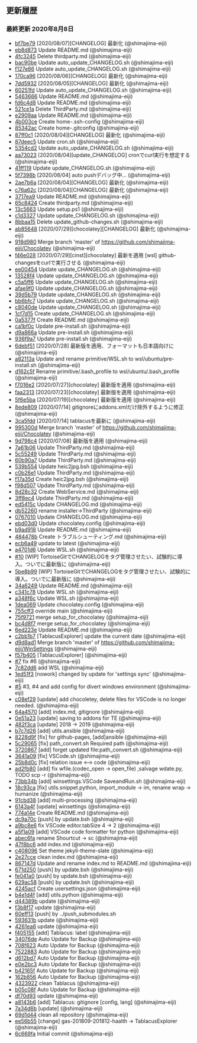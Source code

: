 ## 更新履歴

### 最終更新 2020年8月8日
- [bf7be79](https://github.com/shimajima-eiji/Chocolatey/commit/bf7be79122abf7e3439fd8e61b18248945c13e2b) [2020/08/07][CHANGELOG] 最新化 (@shimajima-eiji)
- [eb8d873](https://github.com/shimajima-eiji/Chocolatey/commit/eb8d873a17292592dde5a89b2292831c3a5a97b1) Update README.md (@shimajima-eiji)
- [4fc3245](https://github.com/shimajima-eiji/Chocolatey/commit/4fc32457d500fe1d13d8911d0c7b070bd6c93701) Delete thirdparty.md (@shimajima-eiji)
- [bac90be](https://github.com/shimajima-eiji/Chocolatey/commit/bac90be4545d53aaadcb19de4a4711460459834b) Update auto_update_CHANGELOG.sh (@shimajima-eiji)
- [f127e86](https://github.com/shimajima-eiji/Chocolatey/commit/f127e86bb243a8e678924e089327e6c2c711e804) Update auto_update_CHANGELOG.sh (@shimajima-eiji)
- [170ca96](https://github.com/shimajima-eiji/Chocolatey/commit/170ca9623848bd6171a2504529ee41580640743c) [2020/08/06][CHANGELOG] 最新化 (@shimajima-eiji)
- [7dd5932](https://github.com/shimajima-eiji/Chocolatey/commit/7dd593283d1e2a970bfc7c58752844dd61470d3c) [2020/08/05][CHANGELOG] 最新化 (@shimajima-eiji)
- [60251fd](https://github.com/shimajima-eiji/Chocolatey/commit/60251fdbac8a2f906210df613d91108448fc076e) Update auto_update_CHANGELOG.sh (@shimajima-eiji)
- [5463666](https://github.com/shimajima-eiji/Chocolatey/commit/5463666e4e5ac2bf7015dfdd58e45f987f33955a) Update README.md (@shimajima-eiji)
- [fd6c4d8](https://github.com/shimajima-eiji/Chocolatey/commit/fd6c4d85471f27f0cbe8b267eb1f1d116def17dd) Update README.md (@shimajima-eiji)
- [521ce1a](https://github.com/shimajima-eiji/Chocolatey/commit/521ce1a367e2cb86c2ebdfa2fd18e4631b0301c6) Delete ThirdParty.md (@shimajima-eiji)
- [e2909aa](https://github.com/shimajima-eiji/Chocolatey/commit/e2909aabd6e2d51f045f8ea39c02a8a02e828c6c) Update README.md (@shimajima-eiji)
- [4b003ce](https://github.com/shimajima-eiji/Chocolatey/commit/4b003cee8675b2d99198b298519df25b06787712) Create home-.ssh-config (@shimajima-eiji)
- [85342ac](https://github.com/shimajima-eiji/Chocolatey/commit/85342acaec17f76331425d3a5c259ab8d842aedd) Create home-.gitconfig (@shimajima-eiji)
- [87ff0c1](https://github.com/shimajima-eiji/Chocolatey/commit/87ff0c1c0fb2836d23623d2bcb99651a295c931a) [2020/08/04][CHANGELOG] 最新化 (@shimajima-eiji)
- [87deec5](https://github.com/shimajima-eiji/Chocolatey/commit/87deec5e556a21f8f7dc0e691d6a62664d2f6833) Update cron.sh (@shimajima-eiji)
- [5354cd2](https://github.com/shimajima-eiji/Chocolatey/commit/5354cd2b95612f454607e4a2c4cfbd0555328d05) Update auto_update_CHANGELOG.sh (@shimajima-eiji)
- [aa73023](https://github.com/shimajima-eiji/Chocolatey/commit/aa73023b8ae529a05e21b1d2022243dff7484f87) [2020/08/04][update_CHANGELOG] cronでcurl実行を想定する (@shimajima-eiji)
- [41ff119](https://github.com/shimajima-eiji/Chocolatey/commit/41ff1191191b18373c99d9461a80dee8ecbe9bac) Update update_CHANGELOG.sh (@shimajima-eiji)
- [5f7398b](https://github.com/shimajima-eiji/Chocolatey/commit/5f7398b058af63ed8cd4e280bcfb9db9aa9b0dab) [2020/08/04] auto pushデバッグ中... (@shimajima-eiji)
- [2ae7b6a](https://github.com/shimajima-eiji/Chocolatey/commit/2ae7b6a1846b669844e046e28e1764338d61385c) [2020/08/04][CHANGELOG] 最新化 (@shimajima-eiji)
- [c76a62c](https://github.com/shimajima-eiji/Chocolatey/commit/c76a62c2a939b2ebd584a3b3d53ea538efe376f2) [2020/08/04][CHANGELOG] 最新化 (@shimajima-eiji)
- [3717ea9](https://github.com/shimajima-eiji/Chocolatey/commit/3717ea9797c2ccc76e0ca408f77f27ccd18e56c1) Update README.md (@shimajima-eiji)
- [65c8424](https://github.com/shimajima-eiji/Chocolatey/commit/65c8424d4c96cbce9adb2d07f8b83ea490cc3155) Create thirdparty.md (@shimajima-eiji)
- [13c5663](https://github.com/shimajima-eiji/Chocolatey/commit/13c5663ec9b6f088c592ffd5ab5c6011037b24ab) Update setup.ps1 (@shimajima-eiji)
- [c1d3327](https://github.com/shimajima-eiji/Chocolatey/commit/c1d33272373295635a812511702a18b4a6315ae9) Update update_CHANGELOG.sh (@shimajima-eiji)
- [8bbaa15](https://github.com/shimajima-eiji/Chocolatey/commit/8bbaa15565bb6f94f9e19f6208626e5d4cc15e55) Delete update_github-changes.sh (@shimajima-eiji)
- [ab85648](https://github.com/shimajima-eiji/Chocolatey/commit/ab85648827d6f15110e5862abdd5998decd6cde3) [2020/07/29][chocolatey][CHANGELOG] 最新化 (@shimajima-eiji)
- [918d980](https://github.com/shimajima-eiji/Chocolatey/commit/918d980a1baffc68c0e10470b624672ede4e7707) Merge branch 'master' of https://github.com/shimajima-eiji/Chocolatey (@shimajima-eiji)
- [f46e028](https://github.com/shimajima-eiji/Chocolatey/commit/f46e028f8b1738172793a49f7f3d4b34531fa3af) [2020/07/29][cinst][chocolatey] 最新を適用 [wsl] github-changesをcurlで実行させる (@shimajima-eiji)
- [ee00454](https://github.com/shimajima-eiji/Chocolatey/commit/ee00454e9d9a33cba69dc9340b90c15db6c9b949) Update update_CHANGELOG.sh (@shimajima-eiji)
- [13528f4](https://github.com/shimajima-eiji/Chocolatey/commit/13528f412b31793ee8e6ec646122fc39d0b62209) Update update_CHANGELOG.sh (@shimajima-eiji)
- [c5a5ff6](https://github.com/shimajima-eiji/Chocolatey/commit/c5a5ff6f14fc5f40b55a407d1f89c311d48ded34) Update update_CHANGELOG.sh (@shimajima-eiji)
- [afae9f0](https://github.com/shimajima-eiji/Chocolatey/commit/afae9f05f63743b007a40b1568c7dba796e6b0be) Update update_CHANGELOG.sh (@shimajima-eiji)
- [39d5b79](https://github.com/shimajima-eiji/Chocolatey/commit/39d5b79bb8a1c1c72c56465aee792313bd666c72) Update update_CHANGELOG.sh (@shimajima-eiji)
- [bb6bfc7](https://github.com/shimajima-eiji/Chocolatey/commit/bb6bfc7f5b533ada0603bc1dd49176881ca73e0a) Update update_CHANGELOG.sh (@shimajima-eiji)
- [c8040de](https://github.com/shimajima-eiji/Chocolatey/commit/c8040de68e841e2cb76b7ad833e4a858d30889e5) Update update_CHANGELOG.sh (@shimajima-eiji)
- [1cf7d15](https://github.com/shimajima-eiji/Chocolatey/commit/1cf7d15a305f34f523177d459bae7a09a811ec16) Create update_CHANGELOG.sh (@shimajima-eiji)
- [0a5377f](https://github.com/shimajima-eiji/Chocolatey/commit/0a5377f1a29ee66ea594e760c05c1284ff567c5b) Create README.md (@shimajima-eiji)
- [ca1bf0c](https://github.com/shimajima-eiji/Chocolatey/commit/ca1bf0c3e03bcdb34f0f2ca74c984814222e210c) Update pre-install.sh (@shimajima-eiji)
- [d9a866a](https://github.com/shimajima-eiji/Chocolatey/commit/d9a866ada3e7502216d9f2966f10221c9ff7b7d9) Update pre-install.sh (@shimajima-eiji)
- [936f9a7](https://github.com/shimajima-eiji/Chocolatey/commit/936f9a7634a07fe11a089f5fb474c585b1cab706) Update pre-install.sh (@shimajima-eiji)
- [6debf51](https://github.com/shimajima-eiji/Chocolatey/commit/6debf51f76793b597247bd21d87e3c8c6860162f) [2020/07/28] 最新版を適用、フォーマットも日本語向けに (@shimajima-eiji)
- [a82113a](https://github.com/shimajima-eiji/Chocolatey/commit/a82113a1e94afa75b2d879312aad5b2cd1a165ff) Update and rename primitive/WSL.sh to wsl/ubuntu/pre-install.sh (@shimajima-eiji)
- [d162c5f](https://github.com/shimajima-eiji/Chocolatey/commit/d162c5fd74eb26ec807096a6a732e85cb02ea96c) Rename primitive/.bash_profile to wsl/ubuntu/.bash_profile (@shimajima-eiji)
- [f7016e2](https://github.com/shimajima-eiji/Chocolatey/commit/f7016e2415d08a01e5fbcf09bd330784e59859f6) [2020/07/27][chocolatey] 最新版を適用 (@shimajima-eiji)
- [faa2313](https://github.com/shimajima-eiji/Chocolatey/commit/faa231357c64934eaee98f4e90a0997a44d34bee) [2020/07/23][chocolatey] 最新版を適用 (@shimajima-eiji)
- [5f6e5ba](https://github.com/shimajima-eiji/Chocolatey/commit/5f6e5ba3d14b51412800fbf3587ea33f3baf7196) [2020/07/19][chocolatey] 最新版を適用 (@shimajima-eiji)
- [8ede809](https://github.com/shimajima-eiji/Chocolatey/commit/8ede8094c02690e64c874f5e1f1260da0913fd73) [2020/07/14] gitignoreにaddons.xmlだけ除外するように修正 (@shimajima-eiji)
- [3ca5fdd](https://github.com/shimajima-eiji/Chocolatey/commit/3ca5fddbba9afb6a93e83e3f48662b73ac704dbd) [2020/07/14] tablacusを最新に (@shimajima-eiji)
- [995300d](https://github.com/shimajima-eiji/Chocolatey/commit/995300d53e90cfe430e8453aad6d1d181289678c) Merge branch 'master' of https://github.com/shimajima-eiji/Chocolatey (@shimajima-eiji)
- [9d798c4](https://github.com/shimajima-eiji/Chocolatey/commit/9d798c4f3f905a9b84e8bf6debce96f80f38d71f) [2020/07/08] 最新版を適用 (@shimajima-eiji)
- [7a61b06](https://github.com/shimajima-eiji/Chocolatey/commit/7a61b06ee1ff92c1abb4f9a64ad8242b79a40f7f) Update ThirdParty.md (@shimajima-eiji)
- [5c55249](https://github.com/shimajima-eiji/Chocolatey/commit/5c552492470c20bc12cb8f67c90a6fd8a5aee729) Update ThirdParty.md (@shimajima-eiji)
- [60b90a7](https://github.com/shimajima-eiji/Chocolatey/commit/60b90a72b1fbb697ead3839719105fd9c5e4e08a) Update ThirdParty.md (@shimajima-eiji)
- [539b554](https://github.com/shimajima-eiji/Chocolatey/commit/539b5546f856ebe2f0d1d088c512a476e7c65c7e) Update heic2jpg.bsh (@shimajima-eiji)
- [c0b26e1](https://github.com/shimajima-eiji/Chocolatey/commit/c0b26e128eebd42432f6282902a15d6ef0d579d9) Update ThirdParty.md (@shimajima-eiji)
- [f17a35d](https://github.com/shimajima-eiji/Chocolatey/commit/f17a35d606162cfa264b3f1899006841e331f176) Create heic2jpg.bsh (@shimajima-eiji)
- [f98d507](https://github.com/shimajima-eiji/Chocolatey/commit/f98d507200fff1d3f1a7ac0f7b7a44335b80199a) Update ThirdParty.md (@shimajima-eiji)
- [8d28c32](https://github.com/shimajima-eiji/Chocolatey/commit/8d28c32e284653e6b5334d653653460f98564ff3) Create WebService.md (@shimajima-eiji)
- [3ff8ec4](https://github.com/shimajima-eiji/Chocolatey/commit/3ff8ec44d10a78144b69cbcf9b3fb1ba937855f3) Update ThirdParty.md (@shimajima-eiji)
- [ed5415c](https://github.com/shimajima-eiji/Chocolatey/commit/ed5415c6c91230e75c69f886648cb0f4e7e3a756) Update CHANGELOG.md (@shimajima-eiji)
- [db52260](https://github.com/shimajima-eiji/Chocolatey/commit/db522607f1b560da6411106cc51425abe8f30cec) rename installer->ThirdParty (@shimajima-eiji)
- [0767010](https://github.com/shimajima-eiji/Chocolatey/commit/076701026d6ce6fb2ddb43016c52d52ba3a0289b) Update CHANGELOG.md (@shimajima-eiji)
- [ebd03d0](https://github.com/shimajima-eiji/Chocolatey/commit/ebd03d06861a6caaa1ecc1747987e2c88874f494) Update chocolatey.config (@shimajima-eiji)
- [b9ad918](https://github.com/shimajima-eiji/Chocolatey/commit/b9ad91856314392464f983b5d7e096df40b66599) Update README.md (@shimajima-eiji)
- [484478b](https://github.com/shimajima-eiji/Chocolatey/commit/484478b12632d75bc7886fd2933ea30ce8826ecd) Create トラブルシューティング.md (@shimajima-eiji)
- [ecb6a49](https://github.com/shimajima-eiji/Chocolatey/commit/ecb6a492c2f1073611d89689e2f1016cf15952f4) update to latest (@shimajima-eiji)
- [a4701d6](https://github.com/shimajima-eiji/Chocolatey/commit/a4701d6d221d4e531ce390070a8ef0f8facbe434) Update WSL.sh (@shimajima-eiji)
- [#10](https://github.com/shimajima-eiji/Chocolatey/pull/10) [WIP] TortoiseGitでCHANGELOGをタグ管理させたい、試験的に導入。ついでに最新版に (@shimajima-eiji)
- [5be8b99](https://github.com/shimajima-eiji/Chocolatey/commit/5be8b99b7563defb200ba53c604ff78d41d8c42f) [WIP] TortoiseGitでCHANGELOGをタグ管理させたい、試験的に導入。ついでに最新版に (@shimajima-eiji)
- [34a6249](https://github.com/shimajima-eiji/Chocolatey/commit/34a6249997c5d71cac0903c57c6ef05bf14c9310) Update README.md (@shimajima-eiji)
- [c341c78](https://github.com/shimajima-eiji/Chocolatey/commit/c341c78e1787f0585516318db558bb39e087d871) Update WSL.sh (@shimajima-eiji)
- [a348f6c](https://github.com/shimajima-eiji/Chocolatey/commit/a348f6cfd82cef7adb20e9117fd5befb02739651) Update WSL.sh (@shimajima-eiji)
- [1dea069](https://github.com/shimajima-eiji/Chocolatey/commit/1dea0694903822013b2b8bfe5fa3f4137fe53ca1) Update chocolatey.config (@shimajima-eiji)
- [755cff3](https://github.com/shimajima-eiji/Chocolatey/commit/755cff3a3e46551396b9637e64fcd782b609c494) override main (@shimajima-eiji)
- [75f9721](https://github.com/shimajima-eiji/Chocolatey/commit/75f9721567cb6af6072c2272485500f02acc51e3) merge setup_for_chocolatey (@shimajima-eiji)
- [bc4d8f7](https://github.com/shimajima-eiji/Chocolatey/commit/bc4d8f76bbc1ac1c1f5a453ae8ac82d7cb78b20b) merge setup_for_chocolatey (@shimajima-eiji)
- [6ed223e](https://github.com/shimajima-eiji/Chocolatey/commit/6ed223ea7fc74cb5b23f36a1ce3ac89b39e228af) Update README.md (@shimajima-eiji)
- [c2bb1b7](https://github.com/shimajima-eiji/Chocolatey/commit/c2bb1b7231eb249521b5251e9c7369768de11f80) [TablacusExplorer] update the current date (@shimajima-eiji)
- [d9d8ad1](https://github.com/shimajima-eiji/Chocolatey/commit/d9d8ad18f1c39dc50daa0b46adaeee08bcbfe663) Merge branch 'master' of https://github.com/shimajima-eiji/WinSettings (@shimajima-eiji)
- [f57b405](https://github.com/shimajima-eiji/Chocolatey/commit/f57b4052fd998c2a182e3df17a5cb5f8e34815aa) [TablacusExplorer] (@shimajima-eiji)
- [#7](https://github.com/shimajima-eiji/Chocolatey/pull/7) fix #6 (@shimajima-eiji)
- [7c82dd6](https://github.com/shimajima-eiji/Chocolatey/commit/7c82dd6be8f866a7d3df34271d81f23375f3d952) add WSL (@shimajima-eiji)
- [1ed51f3](https://github.com/shimajima-eiji/Chocolatey/commit/1ed51f3c524e5dd39906c0cd22d8ff9843c99eaa) [nowork] changed by update for 'settings sync' (@shimajima-eiji)
- [#5](https://github.com/shimajima-eiji/Chocolatey/pull/5) #3, #4 and add config for divert windows environment (@shimajima-eiji)
- [c08ef29](https://github.com/shimajima-eiji/Chocolatey/commit/c08ef2959882a72223273e2397361a2c96c77489) [update] add chocoletey, delete files for VSCode is no longer needed. (@shimajima-eiji)
- [64a4570](https://github.com/shimajima-eiji/Chocolatey/commit/64a4570b802331fda2822316c28c143919415c57) [add] index.md, gitignore (@shimajima-eiji)
- [0e51a23](https://github.com/shimajima-eiji/Chocolatey/commit/0e51a234eb50b5a12c2cb97f5a158fe79a6b8b5b) [update] saving to addons for TE (@shimajima-eiji)
- [482f3ca](https://github.com/shimajima-eiji/Chocolatey/commit/482f3caa211a9e88dde0121f003f81d69ed9f4f6) [update] 2018 -> 2019 (@shimajima-eiji)
- [b7c7d26](https://github.com/shimajima-eiji/Chocolatey/commit/b7c7d2633900bb780ef67edb5a5050c5de619f18) [add] utils.ansible (@shimajima-eiji)
- [8228d9f](https://github.com/shimajima-eiji/Chocolatey/commit/8228d9fcc083a3a5fabe726bd5060563e1cff7ed) [fix] for github-pages, [add]ansible (@shimajima-eiji)
- [5c29065](https://github.com/shimajima-eiji/Chocolatey/commit/5c29065286dc5fc3049239c7447ffaf18c95a9d3) [fix] path_convert.sh Required path (@shimajima-eiji)
- [3720867](https://github.com/shimajima-eiji/Chocolatey/commit/3720867921a43e2c5551074623415e8d94e50868) [add] forget updated file:path_convert.sh (@shimajima-eiji)
- [3641a09](https://github.com/shimajima-eiji/Chocolatey/commit/3641a095735b84765219d21a46c1e5d5b48d1a13) [fix] VSCode.sh (@shimajima-eiji)
- [25b8d0c](https://github.com/shimajima-eiji/Chocolatey/commit/25b8d0c3a0484dc6171fb98f44e83b7afae324f9) [fix] relation issue <--> code (@shimajima-eiji)
- [ad2fb80](https://github.com/shimajima-eiji/Chocolatey/commit/ad2fb800378f8e251ccd923399b340d04aec1a40) [add] fix wfile.(codec_open -> open_file) ,salvage wdate.py, TODO scp -r (@shimajima-eiji)
- [73bb34b](https://github.com/shimajima-eiji/Chocolatey/commit/73bb34be7cab29b6493b0fb38f0a1d5639aacb17) [add] winsettings.VSCode SaveandRun.sh (@shimajima-eiji)
- [18c93ca](https://github.com/shimajima-eiji/Chocolatey/commit/18c93ca4b6f0646ac87fbec7f1a886c8d9f5ed07) [fix] utils.snippet.python, import_module -> im, rename wrap -> humanize (@shimajima-eiji)
- [91cbd38](https://github.com/shimajima-eiji/Chocolatey/commit/91cbd38079e846349dca5a18802a510129d97a9b) [add] multi-processing (@shimajima-eiji)
- [6143a4f](https://github.com/shimajima-eiji/Chocolatey/commit/6143a4fc117f8c3ff8f1021265a5c65181250215) [update] winsettings (@shimajima-eiji)
- [774a14e](https://github.com/shimajima-eiji/Chocolatey/commit/774a14ea499faa4cf34c6c0a4a3934852df75ba8) Create README.md (@shimajima-eiji)
- [dc9a70c](https://github.com/shimajima-eiji/Chocolatey/commit/dc9a70cf84ee2ea4f82d8338162d444972094091) [push] by update.bsh (@shimajima-eiji)
- [a9bc8e6](https://github.com/shimajima-eiji/Chocolatey/commit/a9bc8e6091ad83d6388b775e6d3dd4e8649eba54) fix VSCode editor.tabSize 4 -> 2 (@shimajima-eiji)
- [a5f1a09](https://github.com/shimajima-eiji/Chocolatey/commit/a5f1a09fe2eca30c2b512530ada81b6af98bde41) [add] VSCode code formatter for python (@shimajima-eiji)
- [abec6fa](https://github.com/shimajima-eiji/Chocolatey/commit/abec6fae921f62e914ca1b8f10df36075202ce0d) rename Shourtcut -> sc (@shimajima-eiji)
- [47f8bc6](https://github.com/shimajima-eiji/Chocolatey/commit/47f8bc6c62bdc71db563c655249199814d6b8d2f) add index.md (@shimajima-eiji)
- [c408096](https://github.com/shimajima-eiji/Chocolatey/commit/c408096719ed784c9d392ba220c7ead274842ce6) Set theme jekyll-theme-slate (@shimajima-eiji)
- [2e27cce](https://github.com/shimajima-eiji/Chocolatey/commit/2e27cce168b9d0638f799f4a9cc575368b4c18d3) clean index.md (@shimajima-eiji)
- [867147d](https://github.com/shimajima-eiji/Chocolatey/commit/867147dd822c1f5121fe5f84db8cd0b21987370c) Update and rename index.md to README.md (@shimajima-eiji)
- [671d250](https://github.com/shimajima-eiji/Chocolatey/commit/671d25049300971c51790403a636d1a8f92187b8) [push] by update.bsh (@shimajima-eiji)
- [fe041a0](https://github.com/shimajima-eiji/Chocolatey/commit/fe041a03f936eeb9cf9555d42c5ca251976755fe) [push] by update.bsh (@shimajima-eiji)
- [629ac58](https://github.com/shimajima-eiji/Chocolatey/commit/629ac5849c3acb185117e3b1250fe37f7550cb49) [push] by update.bsh (@shimajima-eiji)
- [4245acf](https://github.com/shimajima-eiji/Chocolatey/commit/4245acfde4e032daa50f0214329ff633b2e5e9ac) Create usersettings.json (@shimajima-eiji)
- [b4e1d4f](https://github.com/shimajima-eiji/Chocolatey/commit/b4e1d4f32c4a8396746a34fa9a4ee4382308cbe0) [add] utils.python (@shimajima-eiji)
- [d44389b](https://github.com/shimajima-eiji/Chocolatey/commit/d44389bd9c3bec37d0da6f38278b0711ecc63ace) update (@shimajima-eiji)
- [f3b8f17](https://github.com/shimajima-eiji/Chocolatey/commit/f3b8f17d776b6ee19b14b353faf36c4768f46862) update (@shimajima-eiji)
- [60eff13](https://github.com/shimajima-eiji/Chocolatey/commit/60eff1319b6cd565260a49882ea82b27440cb40c) [push] by ../push_submodules.sh
- [593631b](https://github.com/shimajima-eiji/Chocolatey/commit/593631b382f12b1e4a068876a9c00c28ade68d0a) update (@shimajima-eiji)
- [4261ea6](https://github.com/shimajima-eiji/Chocolatey/commit/4261ea6cf03d79726a38e3f548c38e7a8affa914) update (@shimajima-eiji)
- [f405155](https://github.com/shimajima-eiji/Chocolatey/commit/f4051557c7c883c1a4b5eeb4679d0b9cbc30202f) [add] Tablacus: label (@shimajima-eiji)
- [34076de](https://github.com/shimajima-eiji/Chocolatey/commit/34076de58a333a8497799a6f04df19703584bfa4) Auto Update for Backup (@shimajima-eiji)
- [708f623](https://github.com/shimajima-eiji/Chocolatey/commit/708f623b2b891e7fea74be79dccbc13a573bb8e4) Auto Update for Backup (@shimajima-eiji)
- [7522883](https://github.com/shimajima-eiji/Chocolatey/commit/7522883820b033581644adf4fbee7ec7b32c02a6) Auto Update for Backup (@shimajima-eiji)
- [d612bd7](https://github.com/shimajima-eiji/Chocolatey/commit/d612bd7c7e32b6155879cfeddb59f0ed7ca44f78) Auto Update for Backup (@shimajima-eiji)
- [e0e2bc3](https://github.com/shimajima-eiji/Chocolatey/commit/e0e2bc367282d40be671607c4fa1548bd8265734) Auto Update for Backup (@shimajima-eiji)
- [b42165f](https://github.com/shimajima-eiji/Chocolatey/commit/b42165ff9276ea268116599986a3733d9b932b43) Auto Update for Backup (@shimajima-eiji)
- [162b856](https://github.com/shimajima-eiji/Chocolatey/commit/162b856c942ab806e9613a7a4855027458d8ce51) Auto Update for Backup (@shimajima-eiji)
- [4323922](https://github.com/shimajima-eiji/Chocolatey/commit/4323922bf29e293c8776e7b0a84cfde2490d3103) clean Tablacus (@shimajima-eiji)
- [b05c08f](https://github.com/shimajima-eiji/Chocolatey/commit/b05c08f6227e2bdfb46afe43748f881853af2a52) Auto Update for Backup (@shimajima-eiji)
- [df70d93](https://github.com/shimajima-eiji/Chocolatey/commit/df70d93898c417096097da4604f1d23f9389494d) update (@shimajima-eiji)
- [a8143b6](https://github.com/shimajima-eiji/Chocolatey/commit/a8143b68baf690e4b2135a449e21e2fbc43847b4) [add] Tablacus: gitignore [config, lang] (@shimajima-eiji)
- [7a34d6b](https://github.com/shimajima-eiji/Chocolatey/commit/7a34d6bde3832912fdea79d021c8848bd8bfa108) [update] (@shimajima-eiji)
- [69d1d44](https://github.com/shimajima-eiji/Chocolatey/commit/69d1d44abcd60947e579ec3d64aa32159f4be964) clean all repository (@shimajima-eiji)
- [ee56b55](https://github.com/shimajima-eiji/Chocolatey/commit/ee56b55248dfd3df4bbb704e271b00f615a7b80e) [change] gas-201809-201812-haalth -> TablacusExplorer (@shimajima-eiji)
- [6c669fa](https://github.com/shimajima-eiji/Chocolatey/commit/6c669fa49d99dedcb47871c6b64433cfbd2f6152) Initial commit (@shimajima-eiji)